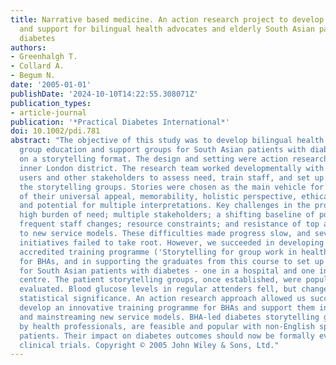 ```yaml
---
title: Narrative based medicine. An action research project to develop group education
  and support for bilingual health advocates and elderly South Asian patients with
  diabetes
authors:
- Greenhalgh T.
- Collard A.
- Begum N.
date: '2005-01-01'
publishDate: '2024-10-10T14:22:55.308071Z'
publication_types:
- article-journal
publication: '*Practical Diabetes International*'
doi: 10.1002/pdi.781
abstract: "The objective of this study was to develop bilingual health advocate (BHA)-led
  group education and support groups for South Asian patients with diabetes, based
  on a storytelling format. The design and setting were action research in a deprived
  inner London district. The research team worked developmentally with BHAs, service
  users and other stakeholders to assess need, train staff, and set up and evaluate
  the storytelling groups. Stories were chosen as the main vehicle for education because
  of their universal appeal, memorability, holistic perspective, ethical dimensions,
  and potential for multiple interpretations. Key challenges in the project were:
  high burden of need; multiple stakeholders; a shifting baseline of policy directives;
  frequent staff changes; resource constraints; and resistance of top and middle management
  to new service models. These difficulties made progress slow, and several early
  initiatives failed to take root. However, we succeeded in developing a nationally
  accredited training programme ('Storytelling for group work in health and care')
  for BHAs, and in supporting the graduates from this course to set up two groups
  for South Asian patients with diabetes - one in a hospital and one in a community
  centre. The patient storytelling groups, once established, were popular and well
  evaluated. Blood glucose levels in regular attenders fell, but changes did not reach
  statistical significance. An action research approach allowed us successfully to
  develop an innovative training programme for BHAs and support them in developing
  and mainstreaming new service models. BHA-led diabetes storytelling groups, supported
  by health professionals, are feasible and popular with non-English speaking Asian
  patients. Their impact on diabetes outcomes should now be formally evaluated in
  clinical trials. Copyright © 2005 John Wiley & Sons, Ltd."
---
```

